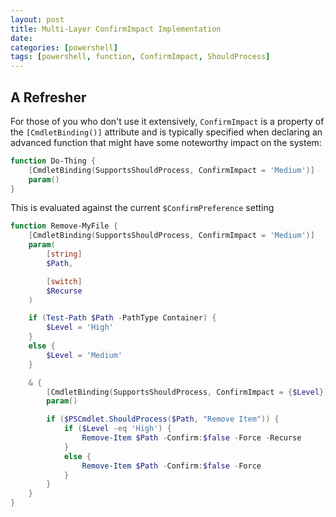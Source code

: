 ```yaml
---
layout: post
title: Multi-Layer ConfirmImpact Implementation
date:
categories: [powershell]
tags: [powershell, function, ConfirmImpact, ShouldProcess]
---
```


## A Refresher

For those of you who don't use it extensively, `ConfirmImpact` is a property of the
`[CmdletBinding()]` attribute and is typically specified when declaring an advanced function that
might have some noteworthy impact on the system:

```powershell
function Do-Thing {
    [CmdletBinding(SupportsShouldProcess, ConfirmImpact = 'Medium')]
    param()
}
```

This is evaluated against the current `$ConfirmPreference` setting

```powershell
function Remove-MyFile {
    [CmdletBinding(SupportsShouldProcess, ConfirmImpact = 'Medium')]
    param(
        [string]
        $Path,

        [switch]
        $Recurse
    )

    if (Test-Path $Path -PathType Container) {
        $Level = 'High'
    }
    else {
        $Level = 'Medium'
    }

    & {
        [CmdletBinding(SupportsShouldProcess, ConfirmImpact = {$Level})]
        param()

        if ($PSCmdlet.ShouldProcess($Path, "Remove Item")) {
            if ($Level -eq 'High') {
                Remove-Item $Path -Confirm:$false -Force -Recurse
            }
            else {
                Remove-Item $Path -Confirm:$false -Force
            }
        }
    }
}
```